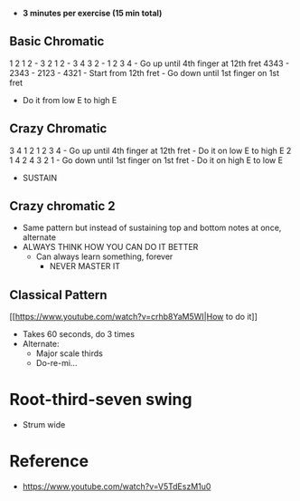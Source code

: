 - **3 minutes per exercise (15 min total)**
## Basic Chromatic
1 2 1 2 -  3 2 1 2 - 3 4 3 2 - 1 2 3 4
	- Go up until 4th finger at 12th fret
4343 - 2343 - 2123 - 4321
	- Start from 12th fret 
	- Go down until 1st finger on 1st fret
- Do it from low E to high E 
## Crazy Chromatic
3 4 1 2
1 2 3 4
	- Go up until 4th finger at 12th fret
	- Do it on low E to high E 
2 1 4 2
4 3 2 1
	- Go down until 1st finger on 1st fret
	- Do it on high E to low E
- SUSTAIN
## Crazy chromatic 2
- Same pattern but instead of sustaining top and bottom notes at once, alternate
- ALWAYS THINK HOW YOU CAN DO IT BETTER
	- Can always learn something, forever
		- NEVER MASTER IT
## Classical Pattern
[[https://www.youtube.com/watch?v=crhb8YaM5WI|How to do it]]
- Takes 60 seconds, do 3 times
- Alternate:
	- Major scale thirds
	- Do-re-mi...
# Root-third-seven swing
- Strum wide

# Reference
- https://www.youtube.com/watch?v=V5TdEszM1u0